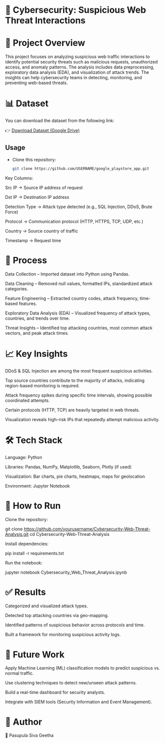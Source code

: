 # 🔐 Cybersecurity: Suspicious Web Threat Interactions
# 📌 Project Overview

This project focuses on analyzing suspicious web traffic interactions to identify potential security threats such as malicious requests, unauthorized access, and anomaly patterns. The analysis includes data preprocessing, exploratory data analysis (EDA), and visualization of attack trends. The insights can help cybersecurity teams in detecting, monitoring, and preventing web-based threats.

# 📊 Dataset

You can download the dataset from the following link:

👉 [Download Dataset (Google Drive)](https://drive.google.com/file/d/1-OpnR9FK8EqGuLFB1k45ctPbl-vuZnC-/view)

## Usage

- Clone this repository:
  ```bash
  git clone https://github.com/USERNAME/google_playstore_app.git

Key Columns:

Src IP → Source IP address of request

Dst IP → Destination IP address

Detection Type → Attack type detected (e.g., SQL Injection, DDoS, Brute Force)

Protocol → Communication protocol (HTTP, HTTPS, TCP, UDP, etc.)

Country → Source country of traffic

Timestamp → Request time

# 🔑 Process

Data Collection – Imported dataset into Python using Pandas.

Data Cleaning – Removed null values, formatted IPs, standardized attack categories.

Feature Engineering – Extracted country codes, attack frequency, time-based features.

Exploratory Data Analysis (EDA) – Visualized frequency of attack types, countries, and trends over time.

Threat Insights – Identified top attacking countries, most common attack vectors, and peak attack times.

# 📈 Key Insights

DDoS & SQL Injection are among the most frequent suspicious activities.

Top source countries contribute to the majority of attacks, indicating region-based monitoring is required.

Attack frequency spikes during specific time intervals, showing possible coordinated attempts.

Certain protocols (HTTP, TCP) are heavily targeted in web threats.

Visualization reveals high-risk IPs that repeatedly attempt malicious activity.

# 🛠️ Tech Stack

Language: Python

Libraries: Pandas, NumPy, Matplotlib, Seaborn, Plotly (if used)

Visualization: Bar charts, pie charts, heatmaps, maps for geolocation

Environment: Jupyter Notebook

# 🚀 How to Run

Clone the repository:

git clone https://github.com/yourusername/Cybersecurity-Web-Threat-Analysis.git
cd Cybersecurity-Web-Threat-Analysis


Install dependencies:

pip install -r requirements.txt


Run the notebook:

jupyter notebook Cybersecurity_Web_Threat_Analysis.ipynb

# ✅ Results

Categorized and visualized attack types.

Detected top attacking countries via geo-mapping.

Identified patterns of suspicious behavior across protocols and time.

Built a framework for monitoring suspicious activity logs.

# 🔮 Future Work

Apply Machine Learning (ML) classification models to predict suspicious vs. normal traffic.

Use clustering techniques to detect new/unseen attack patterns.

Build a real-time dashboard for security analysts.

Integrate with SIEM tools (Security Information and Event Management).

# 📌 Author

👤 Pasupula Siva Geetha
